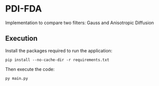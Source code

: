 # PDI-FDA
Implementation to compare two filters: Gauss and Anisotropic Diffusion
## Execution
Install the packages required to run the application:
```
pip install --no-cache-dir -r requirements.txt
```
Then execute the code:
```
py main.py
```
